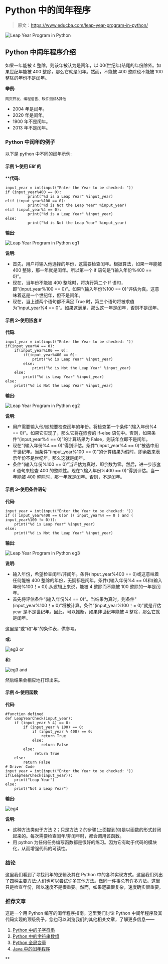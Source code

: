 # Python 中的闰年程序

> 原文：<https://www.educba.com/leap-year-program-in-python/>

![Leap Year Program in Python](img/a5ed4f17572d2e59dfffabe532fb6b2d.png)



## Python 中闰年程序介绍

如果一年能被 4 整除，则该年被认为是闰年，以 00(世纪年)结尾的年份除外。如果世纪年能被 400 整除，那么它就是闰年。然而，不能被 400 整除也不能被 100 整除的年份不是闰年。

**举例:**

<small>网页开发、编程语言、软件测试&其他</small>

*   2004 年是闰年。
*   2020 年是闰年。
*   1900 年不是闰年。
*   2013 年不是闰年。

### Python 中闰年的例子

以下是 python 中不同的闰年示例:

#### 示例 1–使用 Elif 的

 ****代码:**

```
input_year = int(input("Enter the Year to be checked: "))
if (input_year%400 == 0):
          print("%d is a Leap Year" %input_year)
elif (input_year%100 == 0):
          print("%d is Not the Leap Year" %input_year)
elif (input_year%4 == 0):
          print("%d is a Leap Year" %input_year)
else:
          print("%d is Not the Leap Year" %input_year)
```

**输出:**

![Leap Year Program in Python eg1](img/c601abfdfeab3849ed8b3caefcafe720.png)



**说明:**

*   首先，用户将输入他选择的年份，这需要检查闰年。根据算法，如果一年能被 400 整除，那一年就是闰年。所以第一个 if 语句是“(输入年份%400 == 0)”。
*   现在，当年份不能被 400 整除时，将执行第二个 If 语句，即“(input_year%100 == 0)”。如果“(输入年份%100 == 0)”评估为真。这意味着这是一个世纪年，但不是闰年。
*   现在，当上述两个语句都不满足 True 时，第三个语句将被求值为“input_year%4 == 0”。如果这满足，那么这一年是闰年，否则不是闰年。

#### 示例 2–使用嵌套 If

**代码:**

```
input_year = int(input("Enter the Year to be checked: "))
if(input_year%4 == 0):
    if(input_year%100 == 0):
        if(input_year%400 == 0):
            print("%d is Leap Year" %input_year)
        else:
            print("%d is Not the Leap Year" %input_year)
    else:
        print("%d is Leap Year" %input_year)
else:
    print("%d is Not the Leap Year" %input_year)
```

**输出:**

![Leap Year Program in Python eg2](img/29f5113a5e80092759ce00965d3c0ceb.png)



**说明:**

*   用户需要输入他/她想要检查闰年的年份。将检查第一个条件“(输入年份%4 == 0)”。如果它实现了，那么它将在嵌套的 if-else 语句中。否则，如果条件“(input_year%4 == 0)”的计算结果为 False，则该年立即不是闰年。
*   现在“(输入年份%4 == 0)”得到评估。条件“(input_year%4 == 0)”被选中用于世纪年。当条件“(input_year%100 == 0)”的计算结果为假时，即余数来表示年份不是世纪年，那么这就是闰年。
*   条件“(输入年份%100 == 0)”当评估为真时，即余数为零。然后，进一步嵌套 if 语句来检查 400 的整除性。现在“(输入年份%400 == 0)”得到评估。当一年能被 400 整除时，那一年就是闰年。否则，不是闰年。

#### 示例 3–使用条件语句

**代码:**

```
input_year = int(input("Enter the Year to be checked: "))
if (( input_year%400 == 0)or (( input_year%4 == 0 ) and ( input_year%100 != 0))):
    print("%d is Leap Year" %input_year)
else:
    print("%d is Not the Leap Year" %input_year)
```

**输出:**

![Leap Year Program in Python eg3](img/3d28c7c2334d72a8d16010b6cd3cfe47.png)



**说明:**

*   输入年份，希望检查闰年/非闰年。条件(input_year%400 == 0)或这意味着任何能被 400 整除的年份，无疑都是闰年。条件((输入年份%4 == 0)和(输入年份%100！= 0)).从逻辑上来说，能被 4 整除而不能被 100 整除的一年是闰年。
*   首先将评估条件“(输入年份%4 == 0)”。当结果为真时，则条件"(input_year%100！= 0)”将被计算。条件”(input_year%100！= 0)”就是评估 year 是不是世纪年。因此，可以推断，如果非世纪年能被 4 整除，那么它就是闰年。

这里是“或”和“与”的条件表，供参考。

**或:**

![eg3 or](img/7d0a2279de944f1f6d7d2b696ff3577d.png)



**和**:

![eg3 and](img/4a7d522d2dadac8ca2136133cad8ac8e.png)



然后结果会相应地打印出来。

#### 示例 4–使用函数

**代码:**

```
#function defined 
def LeapYearCheck(input_year): 
    if (input_year % 4) == 0: 
        if (input_year % 100) == 0: 
            if (input_year % 400) == 0: 
                return True
            else: 
                return False
        else: 
             return True
    else: 
        return False  
# Driver Code  
input_year = int(input("Enter the Year to be checked: "))
if(LeapYearCheck(input_year)): 
    print("Leap Year") 
else: 
    print("Not a Leap Year")
```

**输出:**

![eg4](img/de82abf5e87df8fc339e5728c17a0bd3.png)



**说明:**

*   这种方法类似于方法 2；只是方法 2 的步骤(上面提到的)是以函数的形式封闭起来的。每次需要检查闰年/非闰年时，都会调用该函数。
*   用 python 为任何任务编写函数都是很好的练习。因为它有助于代码的模块化，从而增强代码的可读性。

### 结论

这里我们看到了寻找闰年的逻辑及其在 Python 中的各种实现方式。这里我们列出了四种主要方法:人们也可以尝试许多其他方法。做同一件事总有许多方法。这里只是检查年份，所以速度不是很重要。然而，如果逻辑很复杂，速度确实很重要。

### 推荐文章

这是一个用 Python 编写的闰年程序指南。这里我们讨论 Python 中闰年程序及其代码实现的顶级例子。您也可以浏览我们的其他相关文章，了解更多信息——

1.  [Python 中的子字符串](https://www.educba.com/python-substring/)
2.  [Python 中的字符串数组](https://www.educba.com/string-array-in-python/)
3.  [Python 全局变量](https://www.educba.com/python-global-variable/)
4.  [Java 中的闰年程序](https://www.educba.com/leap-year-program-in-java/)





**